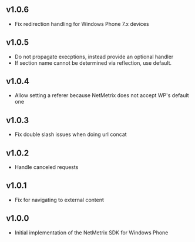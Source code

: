 ## v1.0.6

- Fix redirection handling for Windows Phone 7.x devices

## v1.0.5

- Do not propagate execptions, instead provide an optional handler
- If section name cannot be determined via reflection, use default.
 
## v1.0.4

 - Allow setting a referer because NetMetrix does not accept WP's default one
 
## v1.0.3

 - Fix double slash issues when doing url concat

## v1.0.2

 - Handle canceled requests

## v1.0.1

 - Fix for navigating to external content

## v1.0.0

 - Initial implementation of the NetMetrix SDK for Windows Phone
